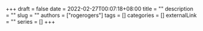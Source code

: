 +++ 
draft = false
date = 2022-02-27T00:07:18+08:00
title = ""
description = ""
slug = ""
authors = ["rogerogers"]
tags = []
categories = []
externalLink = ""
series = []
+++
